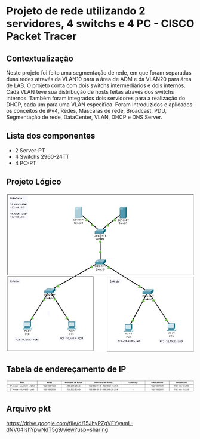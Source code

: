# Projeto de rede utilizando 2 servidores, 4 switchs e 4 PC - CISCO Packet Tracer

## Contextualização

Neste projeto foi feito uma segmentação de rede, em que foram separadas duas redes através da VLAN10 para a área de ADM e da VLAN20 para área de LAB. O projeto conta com dois switchs intermediários e dois internos. Cada VLAN teve sua distribução de hosts feitas através dos switchs internos.
Também foram integrados dois servidores para a realização do DHCP, cada um para uma VLAN específica.
Foram introduzidos e aplicados os conceitos de iPv4, Redes, Máscaras de rede, Broadcast, PDU, Segmentação de rede, DataCenter, VLAN, DHCP e DNS Server.

## Lista dos componentes

- 2 Server-PT
- 4 Switchs 2960-24TT
- 4 PC-PT

## Projeto Lógico

![Projeto Lógico](projetoLogico.JPG)

## Tabela de endereçamento de IP

![Tabela de endereçamento de IP](enderecamentoIP.JPG)

## Arquivo pkt

https://drive.google.com/file/d/15JhyPZgVFYyamL-dNV04IshYpwNdT5g9/view?usp=sharing
